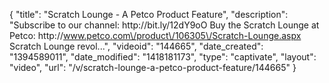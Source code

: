 {
    "title": "Scratch Lounge - A Petco Product Feature",
    "description": "Subscribe to our channel: http:\/\/bit.ly\/12dY9oO Buy the Scratch Lounge at Petco: http:\/\/www.petco.com\/product\/106305\/Scratch-Lounge.aspx Scratch Lounge revol...",
    "videoid": "144665",
    "date_created": "1394589011",
    "date_modified": "1418181173",
    "type": "captivate",
    "layout": "video",
    "url": "\/v\/scratch-lounge-a-petco-product-feature\/144665"
}